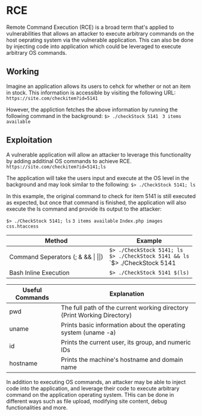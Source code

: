# RCE
Remote Command Execution (RCE) is a broad term that's applied to vulnerabilities that allows an attacker to execute arbitrary commands on the host oeprating system via the vulnerable application. This can also be done by injecting code into application which could be leveraged to execute arbitrary OS commands.


## Working
Imagine an application allows its users to cehck for whether or not an item in stock. This information is accessible by visiting the following URL:
`https://site.com/checkitem?id=5141`

However, the appliction fetches the above information  by running the following command in the background:
`$> ./checkStock 5141`
` 3 items available`

## Exploitation
A vulnerable application will allow an attacker to leverage this functionality by adding additinal OS commands to achieve RCE.
`https://site.com/checkitem?id=5141;ls`

The application will take the users input and execute at the OS level in the background and may look similar to the following:
`$> ./CheckStock 5141; ls`

In this example, the original command to check for item 5141 is still executed as expected, but once that command is finished, the application will also execute the ls command and provide its output to the attacker:

`$> ./CheckStock 5141; ls`
`3 items available`
`Index.php images css.htaccess`

| Method                              | Example                                                                                    |
| ----------------------------------- | ------------------------------------------------------------------------------------------ |
| Command Seperators (; & && \| \|\|) | `$> ./CheckStock 5141; ls`<br> `$> ./CheckStock 5141 && ls`<br>`$> ./CheckStock 5141 | ls` |
| Bash Inline Execution               | `$> ./CheckStock 5141 $(ls)`                                                               |



| Useful Commands | Explanation                                                              |
| --------------- | ------------------------------------------------------------------------ |
| pwd             | The full path of the current working directory (Print Working Directory) |
| uname           | Prints basic information about the operating system (uname -a)           |
| id              | Prints the current user, its group, and numeric IDs                      |
| hostname        | Prints the machine's hostname and domain name                            |


In addition to executing OS commands, an attacker may be able to inject code into the application, and leverage their code to execute arbitrary command on the application operating system. THis can be done in different ways such as file upload, modifying site content, debug functionalities and more.


